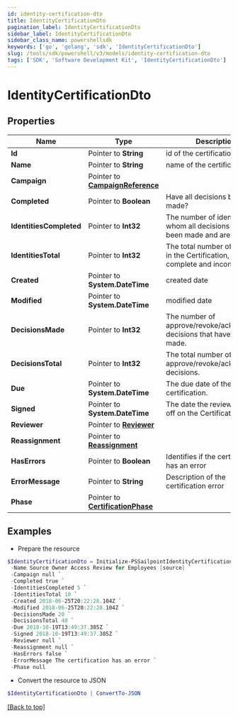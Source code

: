 ```yaml
---
id: identity-certification-dto
title: IdentityCertificationDto
pagination_label: IdentityCertificationDto
sidebar_label: IdentityCertificationDto
sidebar_class_name: powershellsdk
keywords: ['go', 'golang', 'sdk', 'IdentityCertificationDto'] 
slug: /tools/sdk/powershell/v3/models/identity-certification-dto
tags: ['SDK', 'Software Development Kit', 'IdentityCertificationDto']
---
```



# IdentityCertificationDto

## Properties

Name | Type | Description | Notes
------------ | ------------- | ------------- | -------------
**Id** |  Pointer to **String** | id of the certification | [optional] 
**Name** |  Pointer to **String** | name of the certification | [optional] 
**Campaign** |  Pointer to [**CampaignReference**](campaign-reference) |  | [optional] 
**Completed** |  Pointer to **Boolean** | Have all decisions been made? | [optional] 
**IdentitiesCompleted** |  Pointer to **Int32** | The number of identities for whom all decisions have been made and are complete. | [optional] 
**IdentitiesTotal** |  Pointer to **Int32** | The total number of identities in the Certification, both complete and incomplete. | [optional] 
**Created** |  Pointer to **System.DateTime** | created date | [optional] 
**Modified** |  Pointer to **System.DateTime** | modified date | [optional] 
**DecisionsMade** |  Pointer to **Int32** | The number of approve/revoke/acknowledge decisions that have been made. | [optional] 
**DecisionsTotal** |  Pointer to **Int32** | The total number of approve/revoke/acknowledge decisions. | [optional] 
**Due** |  Pointer to **System.DateTime** | The due date of the certification. | [optional] 
**Signed** |  Pointer to **System.DateTime** | The date the reviewer signed off on the Certification. | [optional] 
**Reviewer** |  Pointer to [**Reviewer**](reviewer) |  | [optional] 
**Reassignment** |  Pointer to [**Reassignment**](reassignment) |  | [optional] 
**HasErrors** |  Pointer to **Boolean** | Identifies if the certification has an error | [optional] 
**ErrorMessage** |  Pointer to **String** | Description of the certification error | [optional] 
**Phase** |  Pointer to [**CertificationPhase**](certification-phase) |  | [optional] 

## Examples

- Prepare the resource
```powershell
$IdentityCertificationDto = Initialize-PSSailpointIdentityCertificationDto  -Id 2c9180835d2e5168015d32f890ca1581 `
 -Name Source Owner Access Review for Employees [source] `
 -Campaign null `
 -Completed true `
 -IdentitiesCompleted 5 `
 -IdentitiesTotal 10 `
 -Created 2018-06-25T20:22:28.104Z `
 -Modified 2018-06-25T20:22:28.104Z `
 -DecisionsMade 20 `
 -DecisionsTotal 40 `
 -Due 2018-10-19T13:49:37.385Z `
 -Signed 2018-10-19T13:49:37.385Z `
 -Reviewer null `
 -Reassignment null `
 -HasErrors false `
 -ErrorMessage The certification has an error `
 -Phase null
```

- Convert the resource to JSON
```powershell
$IdentityCertificationDto | ConvertTo-JSON
```


[[Back to top]](#) 


